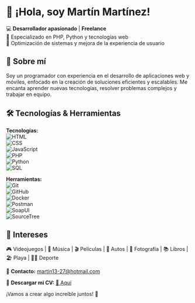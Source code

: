 # 👋 ¡Hola, soy Martín Martínez!

💻 **Desarrollador apasionado** | **Freelance**  
🚀 Especializado en PHP, Python y tecnologías web  
🎯 Optimización de sistemas y mejora de la experiencia de usuario  

## 📌 Sobre mí  
Soy un programador con experiencia en el desarrollo de aplicaciones web y móviles, enfocado en la creación de soluciones eficientes y escalables. Me encanta aprender nuevas tecnologías, resolver problemas complejos y trabajar en equipo.  

## 🛠️ Tecnologías & Herramientas  
**Tecnologías:**  
![HTML](https://img.shields.io/badge/-HTML5-E34F26?logo=html5&logoColor=white)  
![CSS](https://img.shields.io/badge/-CSS3-1572B6?logo=css3&logoColor=white)  
![JavaScript](https://img.shields.io/badge/-JavaScript-F7DF1E?logo=javascript&logoColor=black)  
![PHP](https://img.shields.io/badge/-PHP-777BB4?logo=php&logoColor=white)  
![Python](https://img.shields.io/badge/-Python-3776AB?logo=python&logoColor=white)  
![SQL](https://img.shields.io/badge/-SQL-4479A1?logo=mysql&logoColor=white)  

**Herramientas:**  
![Git](https://img.shields.io/badge/-Git-F05032?logo=git&logoColor=white)  
![GitHub](https://img.shields.io/badge/-GitHub-181717?logo=github&logoColor=white)  
![Docker](https://img.shields.io/badge/-Docker-2496ED?logo=docker&logoColor=white)  
![Postman](https://img.shields.io/badge/-Postman-FF6C37?logo=postman&logoColor=white)  
![SoapUI](https://img.shields.io/badge/-SoapUI-6DB33F?logo=soapui&logoColor=white)  
![SourceTree](https://img.shields.io/badge/-SourceTree-0052CC?logo=sourcetree&logoColor=white)  

## 🎯 Intereses  
🎮 Videojuegos | 🎵 Música | 🎬 Películas | 🚗 Autos | 📸 Fotografía | 📚 Libros | 🏖️ Playa | 🏋️‍♂️ Deporte  

📩 **Contacto:** [martin13-27@hotmail.com](mailto:martin13-27@hotmail.com)  

📂 **Descargar mi CV:** [📄 Aquí](#)  

¡Vamos a crear algo increíble juntos! 🚀  
